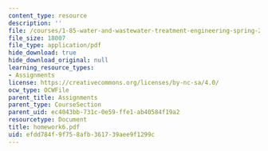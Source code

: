 ```yaml
---
content_type: resource
description: ''
file: /courses/1-85-water-and-wastewater-treatment-engineering-spring-2006/efdd784f9f758afb361739aee9f1299c_homework6.pdf
file_size: 18007
file_type: application/pdf
hide_download: true
hide_download_original: null
learning_resource_types:
- Assignments
license: https://creativecommons.org/licenses/by-nc-sa/4.0/
ocw_type: OCWFile
parent_title: Assignments
parent_type: CourseSection
parent_uid: ec4043bb-731c-0e59-ffe1-ab40584f19a2
resourcetype: Document
title: homework6.pdf
uid: efdd784f-9f75-8afb-3617-39aee9f1299c
---
```

